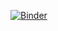 [![Binder](https://mybinder.org/badge_logo.svg)](https://mybinder.org/v2/gh/jzmejia/PROMICE-explore.git/main?urlpath=%2Fdoc%2Ftree%2FExplore_PROMICE_Data.ipynb)
